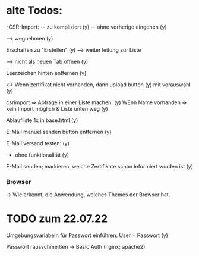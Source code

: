 # alte Todos:
-CSR-Import:
-- zu kompliziert (y)
-- ohne vorherige eingehen (y)

--> wegnehmen (y)

Erschaffen zu "Erstellen" (y)
--> weiter leitung zur Liste

--> nicht als neuen Tab öffnen (y)

Leerzeichen hinten entfernen (y)


<-> Wenn zertifikat nicht vorhanden, dann upload button (y)
mit vorauswahl (y)

csrimport => Abfrage in einer Liste machen. (y)
WEnn Name vorhanden => kein Import möglich & Liste unten weg (y)

Ablaufliste 1x in base.html (y)

E-Mail manuel senden button entfernen (y)

E-Mail versand testen: (y)
- ohne funktionalität (y)

E-Mail senden;  markieren, welche Zertifikate schon informiert wurden ist (y)

### Browser
-> Wie erkennt, die Anwendung, welches Themes der Browser hat.

# TODO zum 22.07.22
Umgebungsvariabeln für Passwort einführen.
User + Passwort (y)

Passwort rausschmeißen 
-> Basic Auth (nginx; apache2)